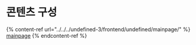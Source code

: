 # 콘텐츠 구성

{% content-ref url="../../../undefined-3/frontend/undefined/mainpage/" %}
[mainpage](../../../undefined-3/frontend/undefined/mainpage/)
{% endcontent-ref %}
